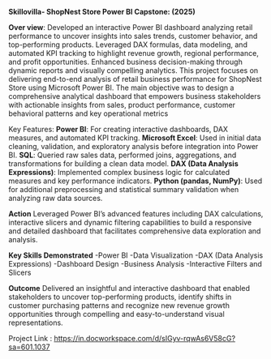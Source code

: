 **Skillovilla- ShopNest Store Power BI Capstone: (2025)**

**Over view**: Developed an interactive Power BI dashboard analyzing retail performance to uncover insights into sales trends, customer behavior, and top-performing products. Leveraged DAX formulas, data modeling, and automated KPI tracking to highlight revenue growth, regional performance, and profit opportunities. Enhanced business decision-making through dynamic reports and visually compelling analytics.
This project focuses on delivering end-to-end analysis of retail business performance for ShopNest Store using Microsoft Power BI. The main objective was to design a comprehensive analytical dashboard that empowers business stakeholders with actionable insights from sales, product performance, customer behavioral patterns and key operational metrics

Key Features:
**Power BI**: For creating interactive dashboards, DAX measures, and automated KPI tracking.
**Microsoft Excel**: Used in initial data cleaning, validation, and exploratory analysis before integration into Power BI.
**SQL**: Queried raw sales data, performed joins, aggregations, and transformations for building a clean data model.
**DAX (Data Analysis Expressions)**: Implemented complex business logic for calculated measures and key performance indicators.
**Python (pandas, NumPy)**: Used for additional preprocessing and statistical summary validation when analyzing raw data sources.

**Action** 
Leveraged Power BI’s advanced features including DAX calculations, interactive slicers and dynamic filtering capabilities to build a responsive and detailed dashboard that facilitates comprehensive data exploration and analysis.

**Key Skills Demonstrated**
-Power BI
-Data Visualization
-DAX (Data Analysis Expressions)
-Dashboard Design
-Business Analysis
-Interactive Filters and Slicers

**Outcome**
Delivered an insightful and interactive dashboard that enabled stakeholders to uncover top-performing products, identify shifts in customer purchasing patterns and recognize new revenue growth opportunities through compelling and easy-to-understand visual representations.

Project Link : https://in.docworkspace.com/d/sIGyv-rqwAs6V58cG?sa=601.1037
